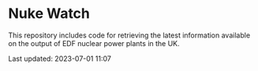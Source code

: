 # Nuke Watch

This repository includes code for retrieving the latest information available on the output of EDF nuclear power plants in the UK.

Last updated: 2023-07-01 11:07